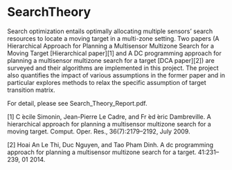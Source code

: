 # SearchTheory

Search optimization entails optimally allocating multiple sensors’ search resources to locate a moving target in a multi-zone setting. Two papers (A Hierarchical Approach for Planning a Multisensor Multizone Search for a Moving Target [Hierarchical paper][1] and A DC programming approach for planning a multisensor multizone search for a target [DCA paper][2]) are surveyed and their algorithms are implemented in this project. The project also quantifies the impact of various assumptions in the former paper and in particular explores methods to relax the specific assumption of target transition matrix.

For detail, please see Search_Theory_Report.pdf.

[1] C ́ecile Simonin, Jean-Pierre Le Cadre, and Fr ́ed ́eric Dambreville. A hierarchical approach for planning a multisensor multizone search for a moving target. Comput. Oper. Res., 36(7):2179–2192, July 2009.

[2] Hoai An Le Thi, Duc Nguyen, and Tao Pham Dinh. A dc programming approach for planning a multisensor multizone search for a target. 41:231–239, 01 2014.
